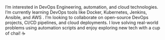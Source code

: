 I’m interested in DevOps Engineering, automation, and cloud technologies.
I’m currently learning DevOps tools like Docker, Kubernetes, Jenkins, Ansible, and AWS .
I’m looking to collaborate on open-source DevOps projects, CI/CD pipelines, and cloud deployments.
I love solving real-world problems using automation scripts and enjoy exploring new tech with a cup of chai! ☕
